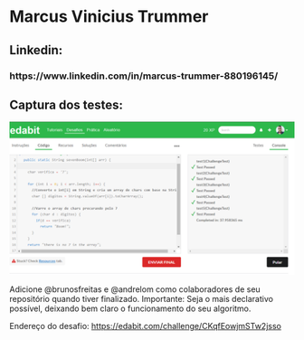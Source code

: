 <h1>Marcus Vinicius Trummer</h1>


##
<h2>Linkedin:</h2>
<h3>https://www.linkedin.com/in/marcus-trummer-880196145/</h3>




##
<h2>Captura dos testes:</h2>
<img src="https://github.com/marcustrummer/vcamp-edabit-java-sevenBoom/blob/main/captura-dos-testes.png"></img>



Adicione @brunosfreitas e @andrelom como colaboradores de seu repositório quando tiver finalizado.
Importante: Seja o mais declarativo possível, deixando bem claro o funcionamento do seu algoritmo.



Endereço do desafio:
https://edabit.com/challenge/CKqfEowjmSTw2jsso
